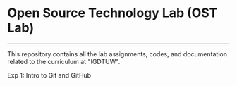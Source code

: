 # Open Source Technology Lab (OST Lab)
---
This repository contains all the lab assignments, codes, and documentation related to the curriculum at "IGDTUW".

Exp 1: Intro to Git and GitHub
